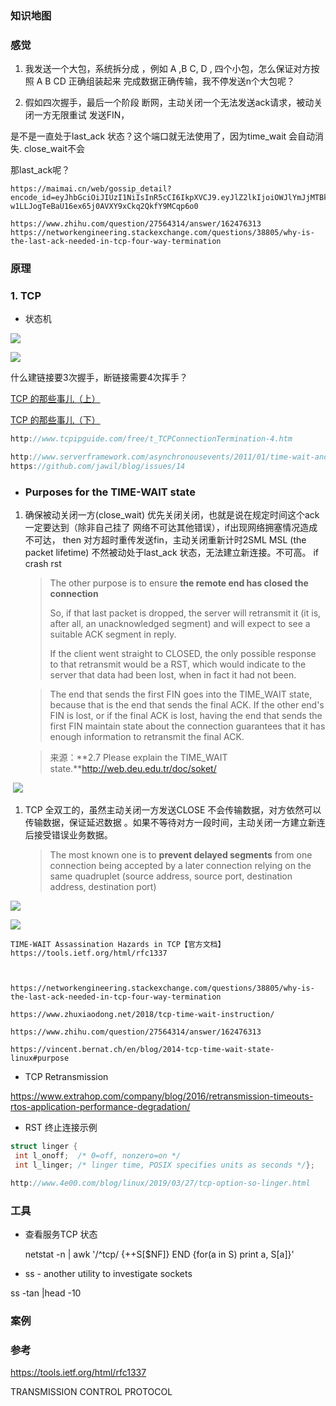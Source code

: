 ### 知识地图



### 感觉

1. 我发送一个大包，系统拆分成 ，例如 A ,B C, D , 四个小包，怎么保证对方按照 A B CD 正确组装起来 完成数据正确传输，我不停发送n个大包呢？

2.   假如四次握手，最后一个阶段 断网，主动关闭一个无法发送ack请求，被动关闭一方无限重试 发送FIN，

   是不是一直处于last_ack 状态？这个端口就无法使用了，因为time_wait 会自动消失. close_wait不会

   那last_ack呢？

   ```
   https://maimai.cn/web/gossip_detail?encode_id=eyJhbGciOiJIUzI1NiIsInR5cCI6IkpXVCJ9.eyJlZ2lkIjoiOWJlYmJjMTBkNDY0MTFlOTk2MDEyNDZlOTZiNDgwODgiLCJpZCI6MjM2MjgwMDV9.-w1LLJogTeBaU16ex65j0AVXY9xCkq2QkfY9MCqp6o0
   
   https://www.zhihu.com/question/27564314/answer/162476313
   https://networkengineering.stackexchange.com/questions/38805/why-is-the-last-ack-needed-in-tcp-four-way-termination
   ```

   

### 原理

### 1. TCP

- 状态机

![](http://www.4e00.com/blog/img/linux/tcp/tcpip-state-transition-diagram.png)

![](https://www.zhuxiaodong.net/static/images/tcp_close.png)

什么建链接要3次握手，断链接需要4次挥手？

[TCP 的那些事儿（上）](https://coolshell.cn/articles/11564.html)

[TCP 的那些事儿（下）](https://coolshell.cn/articles/11609.html)

```c++
http://www.tcpipguide.com/free/t_TCPConnectionTermination-4.htm

http://www.serverframework.com/asynchronousevents/2011/01/time-wait-and-its-design-implications-for-protocols-and-scalable-servers.html
https://github.com/jawil/blog/issues/14


```



- ### Purposes for the TIME-WAIT state

1. 确保被动关闭一方(close_wait) 优先关闭关闭，也就是说在规定时间这个ack一定要达到（除非自己挂了 网络不可达其他错误），if出现网络拥塞情况造成不可达， then 对方超时重传发送fin，主动关闭重新计时2SML  MSL (the packet lifetime)
    不然被动处于last_ack 状态，无法建立新连接。不可高。 if crash  rst

   > The other purpose is to ensure **the remote end has closed the connection**
   >
   > So, if that last packet is dropped, the server will retransmit it (it is, after all, an unacknowledged segment) and will expect to see a suitable ACK segment in reply. 
   >
   > If the client went straight to CLOSED, the only possible response to that retransmit would be a RST, which would indicate to the server that data had been lost, when in fact it had not been.
   
   
   
   > The end that sends the first FIN goes into the TIME_WAIT state, because that is the end that sends the final ACK. If the other end's FIN is lost, or if the final ACK is lost, having the end that sends the first FIN maintain state about the connection guarantees that it has enough information to retransmit the final ACK.
   
   > 来源：**2.7  Please explain the TIME_WAIT state.**http://web.deu.edu.tr/doc/soket/
   
   



​           ![](https://www.zhuxiaodong.net/static/images/why-time-wait-2.png)



  



1. TCP 全双工的，虽然主动关闭一方发送CLOSE 不会传输数据，对方依然可以传输数据，保证延迟数据 。如果不等待对方一段时间，主动关闭一方建立新连后接受错误业务数据。

   > The most known one is to **prevent delayed segments** from one connection being accepted by a later connection relying on the same quadruplet (source address, source port, destination address, destination port)

![](https://www.zhuxiaodong.net/static/images/why-time-wait-1.png)



![](http://www.4e00.com/blog/img/linux/tcp/tcp-close-duplicate-segment.svg)

```
TIME-WAIT Assassination Hazards in TCP【官方文档】
https://tools.ietf.org/html/rfc1337



https://networkengineering.stackexchange.com/questions/38805/why-is-the-last-ack-needed-in-tcp-four-way-termination

https://www.zhuxiaodong.net/2018/tcp-time-wait-instruction/

https://www.zhihu.com/question/27564314/answer/162476313

https://vincent.bernat.ch/en/blog/2014-tcp-time-wait-state-linux#purpose
```

- TCP Retransmission

https://www.extrahop.com/company/blog/2016/retransmission-timeouts-rtos-application-performance-degradation/



- RST 终止连接示例

```c
struct linger {    
 int l_onoff;  /* 0=off, nonzero=on */  
 int l_linger; /* linger time, POSIX specifies units as seconds */};

http://www.4e00.com/blog/linux/2019/03/27/tcp-option-so-linger.html
```

### 工具

- 查看服务TCP 状态

   netstat -n | awk '/^tcp/ {++S[$NF]} END {for(a in S) print a, S[a]}'

-  ss - another utility to investigate sockets

  ss -tan |head -10



### 案例

### 参考



https://tools.ietf.org/html/rfc1337

TRANSMISSION CONTROL PROTOCOL



